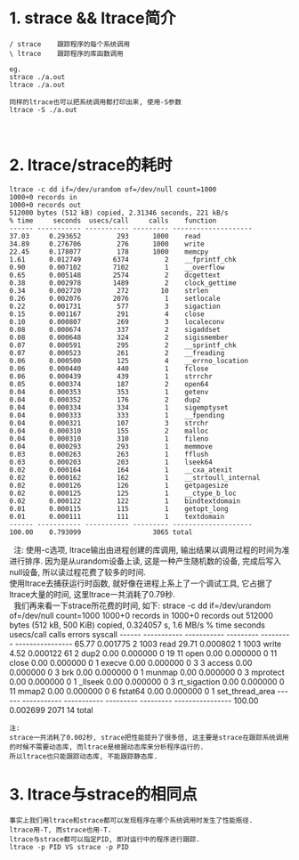 # 1. strace && ltrace简介
    / strace	跟踪程序的每个系统调用
    \ ltrace	跟踪程序的库函数调用

    eg. 
	strace ./a.out
	ltrace ./a.out
	 
    同样的ltrace也可以把系统调用都打印出来, 使用-S参数
	ltrace -S ./a.out
  
 
# 2. ltrace/strace的耗时
    ltrace -c dd if=/dev/urandom of=/dev/null count=1000   
    1000+0 records in   
    1000+0 records out  
    512000 bytes (512 kB) copied, 2.31346 seconds, 221 kB/s 
    % time     seconds  usecs/call     calls    function
    ------ ----------- ----------- --------- --------------------
    37.03     0.293652         293      1000    read
    34.89     0.276706         276      1000    write
    22.45     0.178077         178      1000    memcpy
    1.61      0.012749        6374         2    __fprintf_chk
    0.90      0.007102        7102         1    __overflow
    0.65      0.005148        2574         2    dcgettext
    0.38      0.002978        1489         2    clock_gettime
    0.34      0.002720         272        10    strlen
    0.26      0.002076        2076         1    setlocale
    0.22      0.001731         577         3    sigaction
    0.15      0.001167         291         4    close
    0.10      0.000807         269         3    localeconv
    0.08      0.000674         337         2    sigaddset
    0.08      0.000648         324         2    sigismember
    0.07      0.000591         295         2    __sprintf_chk
    0.07      0.000523         261         2    __freading
    0.06      0.000500         125         4    __errno_location
    0.06      0.000440         440         1    fclose
    0.06      0.000439         439         1    strrchr
    0.05      0.000374         187         2    open64
    0.04      0.000353         353         1    getenv
    0.04      0.000352         176         2    dup2
    0.04      0.000334         334         1    sigemptyset
    0.04      0.000333         333         1    __fpending
    0.04      0.000321         107         3    strchr
    0.04      0.000310         155         2    malloc
    0.04      0.000310         310         1    fileno
    0.04      0.000293         293         1    memmove
    0.03      0.000263         263         1    fflush
    0.03      0.000203         203         1    lseek64
    0.02      0.000164         164         1    __cxa_atexit
    0.02      0.000162         162         1    __strtoull_internal
    0.02      0.000126         126         1    getpagesize
    0.02      0.000125         125         1    __ctype_b_loc
    0.02      0.000122         122         1    bindtextdomain
    0.01      0.000115         115         1    getopt_long
    0.01      0.000111         111         1    textdomain
    ------ ----------- ----------- --------- --------------------
    100.00    0.793099                  3065 total
 
    注:
    使用-c选项, ltrace输出由进程创建的库调用, 输出结果以调用过程的时间为准进行排序. 
    因为是从urandom设备上读, 这是一种产生随机数的设备, 完成后写入null设备, 所以读过程花费了较多的时间.  
    使用ltrace去捕获运行时函数, 就好像在进程上系上了一个调试工具, 它占据了ltrace大量的时间, 这里ltrace一共消耗了0.79秒.  
 
    我们再来看一下strace所花费的时间, 如下:
    strace -c dd if=/dev/urandom of=/dev/null count=1000
	1000+0 records in
    1000+0 records out
    512000 bytes (512 kB, 500 KiB) copied, 0.324057 s, 1.6 MB/s
    % time     seconds  usecs/call     calls    errors syscall
    ------ ----------- ----------- --------- --------- ----------------
     65.77    0.001775           2      1003           read
     29.71    0.000802           1      1003           write
      4.52    0.000122          61         2           dup2
      0.00    0.000000           0        19        11 open
      0.00    0.000000           0        11           close
      0.00    0.000000           0         1           execve
      0.00    0.000000           0         3         3 access
      0.00    0.000000           0         3           brk
      0.00    0.000000           0         1           munmap
      0.00    0.000000           0         3           mprotect
      0.00    0.000000           0         1           _llseek
      0.00    0.000000           0         3           rt_sigaction
      0.00    0.000000           0        11           mmap2
      0.00    0.000000           0         6           fstat64
      0.00    0.000000           0         1           set_thread_area
    ------ ----------- ----------- --------- --------- ----------------
    100.00    0.002699                  2071        14 total

    注: 
    strace一共消耗了0.002秒, strace把性能提升了很多倍, 这主要是strace在跟踪系统调用的时候不需要动态库, 而ltrace是根据动态库来分析程序运行的.    
    所以ltrace也只能跟踪动态库, 不能跟踪静态库.


# 3. ltrace与strace的相同点
    事实上我们用ltrace和strace都可以发现程序在哪个系统调用时发生了性能瓶径.
    ltrace用-T, 而strace也用-T.
    ltrace与strace都可以指定PID, 即对运行中的程序进行跟踪.
    ltrace -p PID VS strace -p PID
